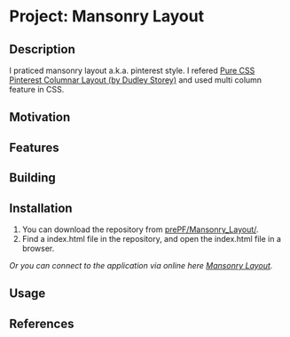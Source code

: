 # Project: Mansonry Layout

## Description

I praticed mansonry layout a.k.a. pinterest style. I refered <a href="https://codepen.io/dudleystorey/full/yqrhw" target="_blank">Pure CSS Pinterest Columnar Layout (by Dudley Storey)</a> and used multi column feature in CSS.

## Motivation

## Features

## Building

## Installation

1. You can download the repository from
[prePF/Mansonry_Layout/](https://github.com/leiachung41/prePF/tree/master/Mansonry_Layout/).
2. Find a index.html file in the repository, and open the index.html file in a browser.

*Or you can connect to the application via online here [Mansonry Layout](https://leiachung41.github.io/prePF/Mansonry_Layout/index.html).*

## Usage

## References

